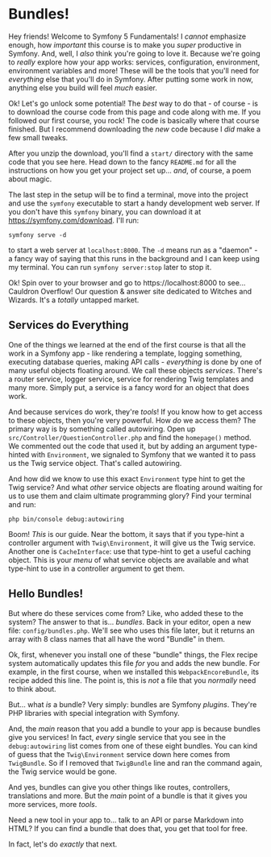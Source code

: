 # Bundles!

Hey friends! Welcome to Symfony 5 Fundamentals! I *cannot* emphasize enough,
how *important* this course is to make you *super* productive in Symfony. And, well,
I *also* think you're going to love it. Because we're going to *really* explore how
your app works: services, configuration, environment, environment variables and
more! These will be the tools that you'll need for *everything* else that you'll do
in Symfony. After putting some work in now, anything else you build will feel
*much* easier.

Ok! Let's go unlock some potential! The *best* way to do that - of course - is to
download the course code from this page and code along with me. If you followed
our first course, you rock! The code is basically where that course finished. But I
recommend downloading the *new* code because I *did* make a few small tweaks.

After you unzip the download, you'll find a `start/` directory with the same code
that you see here. Head down to the fancy `README.md` for all the instructions on
how you get your project set up... *and*, of course, a poem about magic.

The last step in the setup will be to find a terminal, move into the project and
use the `symfony` executable to start a handy development web server. If you
don't have this `symfony` binary, you can download it at https://symfony.com/download.
I'll run:

```terminal
symfony serve -d
```

to start a web server at `localhost:8000`. The `-d` means run as a "daemon" - a
fancy way of saying that this runs in the background and I can keep using my
terminal. You can run `symfony server:stop` later to stop it.

Ok! Spin over to your browser and go to https://localhost:8000 to see... Cauldron
Overflow! Our question & answer site dedicated to Witches and Wizards. It's a
*totally* untapped market.

## Services do Everything

One of the things we learned at the end of the first course is that all the work
in a Symfony app - like rendering a template, logging something, executing
database queries, making API calls - *everything* is done by one of many useful
objects floating around. We call these objects *services*. There's a router
service, logger service, service for rendering Twig templates and many more.
Simply put, a service is a fancy word for an object that does work.

And because services do work, they're *tools*! If you know how to get access to
these objects, then you're very powerful. How *do* we access them? The primary way
is by something called autowiring. Open up `src/Controller/QuestionController.php`
and find the `homepage()` method. We commented out the code that used it, but by
adding an argument type-hinted with `Environment`, we signaled to Symfony that we
wanted it to pass us the Twig service object. That's called autowiring.

And how did we know to use this exact `Environment` type hint to get the Twig service?
And what *other* service objects are floating around waiting for us to use them
and claim ultimate programming glory? Find your terminal and run:

```terminal
php bin/console debug:autowiring
```

Boom! *This* is our guide. Near the bottom, it says that if you type-hint a
controller argument with `Twig\Environment`, it will give us the Twig service.
Another one is `CacheInterface`: use that type-hint to get a useful caching object.
This is your *menu* of what service objects are available and what type-hint to
use in a controller argument to get them.

## Hello Bundles!

But where do these services come from? Like, who added these to the system? The
answer to that is... *bundles*. Back in your editor, open a new file:
`config/bundles.php`. We'll see who uses this file later, but it returns an array
with 8 class names that all have the word "Bundle" in them.

Ok, first, whenever you install one of these "bundle" things, the Flex recipe system
automatically updates this file *for* you and adds the new bundle. For example, in
the first course, when we installed this `WebpackEncoreBundle`, its recipe added
this line. The point is, this is *not* a file that you *normally* need to think
about.

But... what *is* a bundle? Very simply: bundles are Symfony *plugins*. They're
PHP libraries with special integration with Symfony.

And, the *main* reason that you add a bundle to your app is because bundles give you
services! In fact, *every* single service that you see in the `debug:autowiring`
list comes from one of these eight bundles. You can kind of guess that the
`Twig\Environment` service down here comes from `TwigBundle`. So if I removed
that `TwigBundle` line and ran the command again, the Twig service would be gone.

And yes, bundles can give you other things like routes, controllers, translations
and more. But the *main* point of a bundle is that it gives you more services,
more *tools*.

Need a new tool in your app to... talk to an API or parse Markdown into HTML? If
you can find a bundle that does that, you get that tool for free.

In fact, let's do *exactly* that next.
